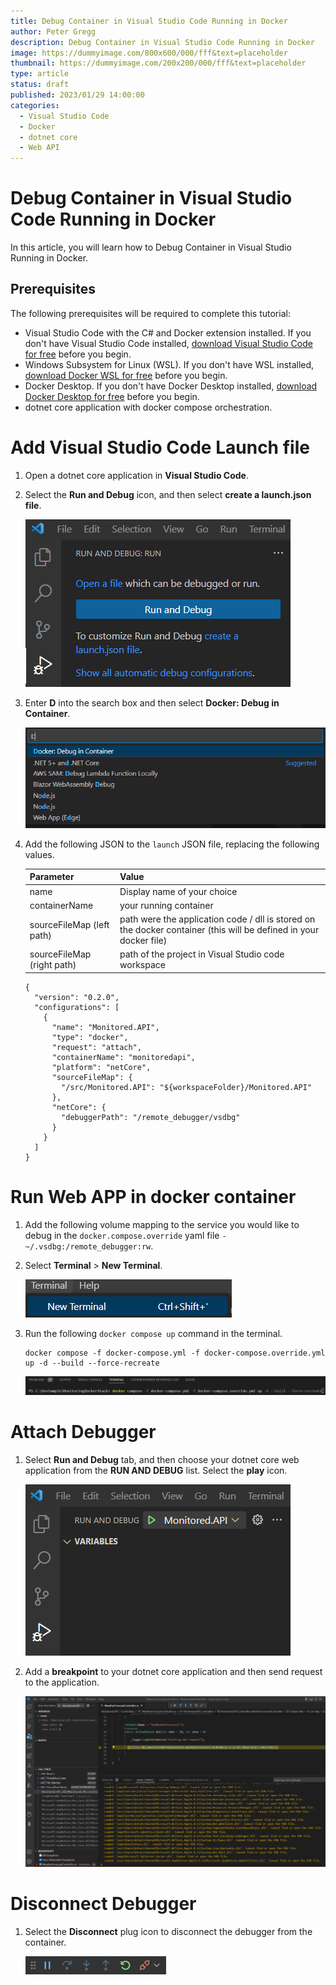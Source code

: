 ```yaml
---
title: Debug Container in Visual Studio Code Running in Docker 
author: Peter Gregg
description: Debug Container in Visual Studio Code Running in Docker
image: https://dummyimage.com/800x600/000/fff&text=placeholder
thumbnail: https://dummyimage.com/200x200/000/fff&text=placeholder
type: article
status: draft
published: 2023/01/29 14:00:00
categories: 
  - Visual Studio Code
  - Docker
  - dotnet core
  - Web API
---
```


# Debug Container in Visual Studio Code Running in Docker
In this article, you will learn how to Debug Container in Visual Studio Running in Docker.

## Prerequisites
The following prerequisites will be required to complete this tutorial:
- Visual Studio Code with the C# and Docker extension installed. If you don't have Visual Studio Code installed, [download Visual Studio Code for free](https://code.visualstudio.com/download) before you begin.
- Windows Subsystem for Linux (WSL). If you don't have WSL installed, [download Docker WSL for free](https://learn.microsoft.com/en-us/windows/wsl/install) before you begin.
- Docker Desktop. If you don't have Docker Desktop installed, [download Docker Desktop for free](https://docs.docker.com/desktop/install/windows-install/) before you begin.
- dotnet core application with docker compose orchestration.

# Add Visual Studio Code Launch file
1. Open a dotnet core application in **Visual Studio Code**.
2. Select the **Run and Debug** icon, and then select **create a launch.json file**. 
    
    ![Visual Studio Code Create Launch JSON File](https://raw.githubusercontent.com/petergregg/Content/main/Blog/Images/VisualStudioCode/VisualStudioCodeCreateLaunchJSONFile.png)

3. Enter **D** into the search box and then select **Docker: Debug in Container**.

    ![Visual Studio Code Create Launch JSON File Debug Docker Container](https://raw.githubusercontent.com/petergregg/Content/main/Blog/Images/VisualStudioCode/VisualStudioCodeCreateLaunchJSONFileDebugDockerContainer.png)

4. Add the following JSON to the `launch` JSON file, replacing the following values.

    | Parameter | Value | 
    | --- | --- | 
    | name | Display name of your choice | 
    | containerName | your running container | 
    | sourceFileMap (left path) | path were the application code / dll is stored on the docker container (this will be defined in your docker file) | 
    | sourceFileMap (right path) | path of the project in Visual Studio code workspace | 

    ```
    {
      "version": "0.2.0",
      "configurations": [
        {
          "name": "Monitored.API",
          "type": "docker",
          "request": "attach",
          "containerName": "monitoredapi",
          "platform": "netCore",
          "sourceFileMap": {
            "/src/Monitored.API": "${workspaceFolder}/Monitored.API"
          },
          "netCore": {
            "debuggerPath": "/remote_debugger/vsdbg"
          }
        }
      ]
    }
    ```

# Run Web APP in docker container
1. Add the following volume mapping to the service you would like to debug in the `docker.compose.override` yaml file `- ~/.vsdbg:/remote_debugger:rw`.

2. Select **Terminal** > **New Terminal**.

    ![Visual Studio Code Open New Terminal](https://raw.githubusercontent.com/petergregg/Content/main/Blog/Images/VisualStudioCode/VisualStudioCodeOpenTerminal.png)

3. Run the following `docker compose up` command in the terminal.

    ```
    docker compose -f docker-compose.yml -f docker-compose.override.yml up -d --build --force-recreate
    ```

    ![Visual Studio Code Run Docker Compose Up in Terminal](https://raw.githubusercontent.com/petergregg/Content/main/Blog/Images/VisualStudioCode/VisualStudioCodeRunDockerComposeUpInTerminal.png)

# Attach Debugger
1. Select **Run and Debug** tab, and then choose your dotnet core web application from the **RUN AND DEBUG** list. Select the **play** icon.

    ![Visual Studio Code Start Debugging Docker Container](https://raw.githubusercontent.com/petergregg/Content/main/Blog/Images/VisualStudioCode/VisualStudioCodeStartDebuggingDockerContainer.png)

3. Add a **breakpoint** to your dotnet core application and then send request to the application.

    ![Visual Studio Code Breakpoint Debugging Docker Container](https://raw.githubusercontent.com/petergregg/Content/main/Blog/Images/VisualStudioCode/VisualStudioCodeDebuggingDockerContainer.png)

# Disconnect Debugger 
1. Select the **Disconnect** plug icon to disconnect the  debugger from the container. 

    ![Visual Studio Code Debugging Docker Container Navigation](https://raw.githubusercontent.com/petergregg/Content/main/Blog/Images/VisualStudioCode/VisualStudioCodeDebuggingDockerContainerNavigation.png)
